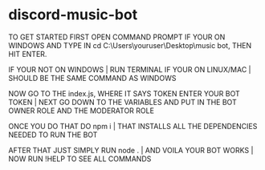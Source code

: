 # discord-music-bot
TO GET STARTED FIRST OPEN COMMAND PROMPT IF YOUR ON WINDOWS AND TYPE IN cd C:\Users\youruser\Desktop\music bot, THEN HIT ENTER.

IF YOUR NOT ON WINDOWS | RUN TERMINAL IF YOUR ON LINUX/MAC | SHOULD BE THE SAME COMMAND AS WINDOWS

NOW GO TO THE index.js, WHERE IT SAYS TOKEN ENTER YOUR BOT TOKEN | NEXT GO DOWN TO THE VARIABLES AND PUT IN THE BOT OWNER ROLE AND THE MODERATOR ROLE

ONCE YOU DO THAT DO npm i | THAT INSTALLS ALL THE DEPENDENCIES NEEDED TO RUN THE BOT 

AFTER THAT JUST SIMPLY RUN node . | AND VOILA YOUR BOT WORKS | NOW RUN !HELP TO SEE ALL COMMANDS
